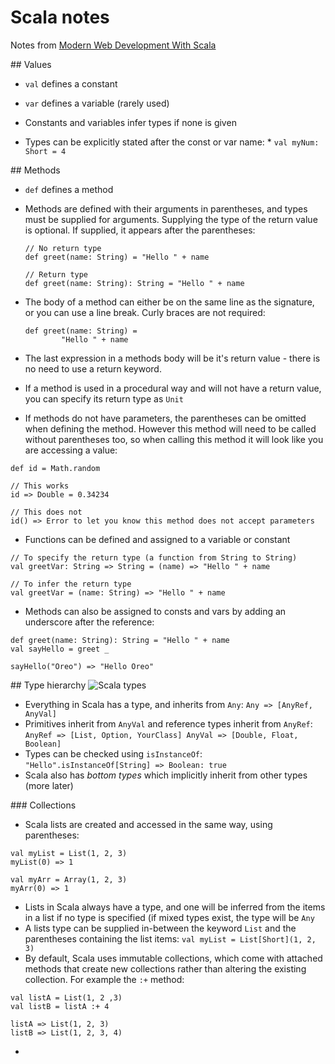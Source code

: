 # Scala notes
Notes from [Modern Web Development With Scala](https://leanpub.com/modern-web-development-with-scala/read_sample)

## Values
* `val` defines a constant
* `var` defines a variable (rarely used)

* Constants and variables infer types if none is given
* Types can be explicitly stated after the const or var name:
		* `val myNum: Short = 4`

## Methods
* `def` defines a method
* Methods are defined with their arguments in parentheses, and types must be supplied for arguments. Supplying the type of the return value is optional. If supplied, it appears after the parentheses:

	```
	// No return type
	def greet(name: String) = "Hello " + name
	
	// Return type
	def greet(name: String): String = "Hello " + name
	```
	
* The body of a method can either be on the same line as the signature, or you can use a line break. Curly braces are not required:

	```
	def greet(name: String) =
			"Hello " + name
	```
* The last expression in a methods body will be it's return value - there is no need to use a return keyword.
* If a method is used in a procedural way and will not have a return value, you can specify its return type as `Unit`
* If methods do not have parameters, the parentheses can be omitted when defining the method. However this method will need to be called without parentheses too, so when calling this method it will look like you are accessing a value:

```
def id = Math.random

// This works
id => Double = 0.34234

// This does not
id() => Error to let you know this method does not accept parameters
```

* Functions can be defined and assigned to a variable or constant

```
// To specify the return type (a function from String to String)
val greetVar: String => String = (name) => "Hello " + name

// To infer the return type
val greetVar = (name: String) => "Hello " + name
```

* Methods can also be assigned to consts and vars by adding an underscore after the reference:

```
def greet(name: String): String = "Hello " + name
val sayHello = greet _

sayHello("Oreo") => "Hello Oreo"
```


## Type hierarchy
![Scala types](http://docs.scala-lang.org/tutorials/tour/unified-types-diagram.svg)
* Everything in Scala has a type, and inherits from `Any`: `Any => [AnyRef, AnyVal]`
* Primitives inherit from `AnyVal` and reference types inherit from `AnyRef`: `AnyRef => [List, Option, YourClass] AnyVal => [Double, Float, Boolean]`
* Types can be checked using `isInstanceOf`: `"Hello".isInstanceOf[String] => Boolean: true`
* Scala also has _bottom types_ which implicitly inherit from other types (more later)

### Collections
* Scala lists are created and accessed in the same way, using parentheses: 

```
val myList = List(1, 2, 3)
myList(0) => 1

val myArr = Array(1, 2, 3)
myArr(0) => 1
```

* Lists in Scala always have a type, and one will be inferred from the items in a list if no type is specified (if mixed types exist, the type will be `Any`
* A lists type can be supplied in-between the keyword `List` and the parentheses containing the list items: `val myList = List[Short](1, 2, 3)`
* By default, Scala uses immutable collections, which come with attached methods that create new collections rather than altering the existing collection. For example the `:+` method:

```
val listA = List(1, 2 ,3)
val listB = listA :+ 4

listA => List(1, 2, 3)
listB => List(1, 2, 3, 4)
```
* 